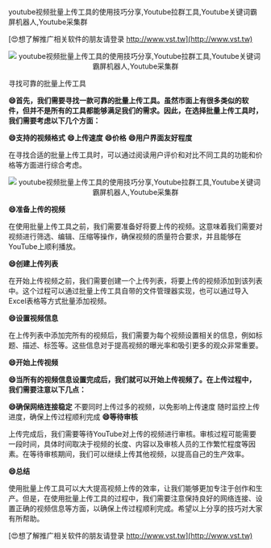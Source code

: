youtube视频批量上传工具的使用技巧分享,Youtube拉群工具,Youtube关键词霸屏机器人,Youtube采集群

[😍想了解推广相关软件的朋友请登录 http://www.vst.tw](http://www.vst.tw)

 <center><img src="https://vst.tw/MP4/tuiguang/png/7.png" alt="youtube视频批量上传工具的使用技巧分享,Youtube拉群工具,Youtube关键词霸屏机器人,Youtube采集群"></center>

寻找可靠的批量上传工具

**😄首先，我们需要寻找一款可靠的批量上传工具。虽然市面上有很多类似的软件，但并不是所有的工具都能够满足我们的需求。因此，在选择批量上传工具时，我们需要考虑以下几个方面：**

**😄支持的视频格式**
**😄上传速度**
**😄价格**
**😄用户界面友好程度**

在寻找合适的批量上传工具时，可以通过阅读用户评价和对比不同工具的功能和价格等方面进行综合考虑。

 <center><img src="https://vst.tw/MP4/tuiguang/png/3.png" alt="youtube视频批量上传工具的使用技巧分享,Youtube拉群工具,Youtube关键词霸屏机器人,Youtube采集群"></center>

**😄准备上传的视频**

在使用批量上传工具之前，我们需要准备好将要上传的视频。这意味着我们需要对视频进行筛选、编辑、压缩等操作，确保视频的质量符合要求，并且能够在YouTube上顺利播放。

**😄创建上传列表**

在开始上传视频之前，我们需要创建一个上传列表，将要上传的视频添加到该列表中。这个过程可以通过批量上传工具自带的文件管理器实现，也可以通过导入Excel表格等方式批量添加视频。

**😄设置视频信息**

在上传列表中添加完所有的视频后，我们需要为每个视频设置相关的信息，例如标题、描述、标签等。这些信息对于提高视频的曝光率和吸引更多的观众非常重要。

**😄开始上传视频**

**😄当所有的视频信息设置完成后，我们就可以开始上传视频了。在上传过程中，我们需要注意以下几点：**

**😄确保网络连接稳定**
不要同时上传过多的视频，以免影响上传速度
随时监控上传进度，确保上传过程顺利完成
**😄等待审核**

上传完成后，我们需要等待YouTube对上传的视频进行审核。审核过程可能需要一段时间，具体时间取决于视频的长度、内容以及审核人员的工作繁忙程度等因素。在等待审核期间，我们可以继续上传其他视频，以提高自己的生产效率。

**😄总结**

使用批量上传工具可以大大提高视频上传的效率，让我们能够更加专注于创作和生产。但是，在使用批量上传工具的过程中，我们需要注意保持良好的网络连接、设置正确的视频信息等方面，以确保上传过程顺利完成。希望以上分享的技巧对大家有所帮助。

[😍想了解推广相关软件的朋友请登录 http://www.vst.tw](http://www.vst.tw)



